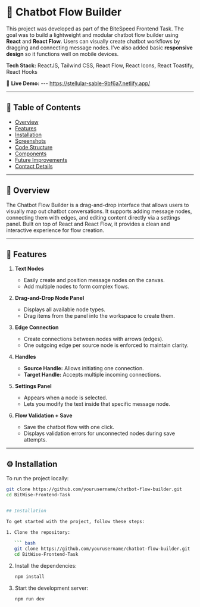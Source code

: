 # 💬 Chatbot Flow Builder

This project was developed as part of the BiteSpeed Frontend Task. The goal was to build a lightweight and modular chatbot flow builder using **React** and **React Flow**. Users can visually create chatbot workflows by dragging and connecting message nodes. I’ve also added basic **responsive design** so it functions well on mobile devices.

**Tech Stack:** ReactJS, Tailwind CSS, React Flow, React Icons, React Toastify, React Hooks

🔗 **Live Demo:** ---  https://stellular-sable-9bf6a7.netlify.app/

---

## 📌 Table of Contents
- [Overview](#overview)
- [Features](#features)
- [Installation](#installation)
- [Screenshots](#screenshots)
- [Code Structure](#code-structure)
- [Components](#components)
- [Future Improvements](#future-improvements)
- [Contact Details](#contact-details)

---

## 🧩 Overview

The Chatbot Flow Builder is a drag-and-drop interface that allows users to visually map out chatbot conversations. It supports adding message nodes, connecting them with edges, and editing content directly via a settings panel. Built on top of React and React Flow, it provides a clean and interactive experience for flow creation.

---

## 🚀 Features

1. **Text Nodes**
   - Easily create and position message nodes on the canvas.
   - Add multiple nodes to form complex flows.

2. **Drag-and-Drop Node Panel**
   - Displays all available node types.
   - Drag items from the panel into the workspace to create them.

3. **Edge Connection**
   - Create connections between nodes with arrows (edges).
   - One outgoing edge per source node is enforced to maintain clarity.

4. **Handles**
   - **Source Handle:** Allows initiating one connection.
   - **Target Handle:** Accepts multiple incoming connections.

5. **Settings Panel**
   - Appears when a node is selected.
   - Lets you modify the text inside that specific message node.

6. **Flow Validation + Save**
   - Save the chatbot flow with one click.
   - Displays validation errors for unconnected nodes during save attempts.

---

## ⚙️ Installation

To run the project locally:

```bash
git clone https://github.com/yourusername/chatbot-flow-builder.git
cd BitWise-Frontend-Task


## Installation

To get started with the project, follow these steps:

1. Clone the repository:
   
   ``` bash
   git clone https://github.com/yourusername/chatbot-flow-builder.git
   cd BitWise-Frontend-Task
   ```
2. Install the dependencies:
   
   ``` bash
   npm install
   ```
3. Start the development server:
   
   ``` bash
   npm run dev
   ```


